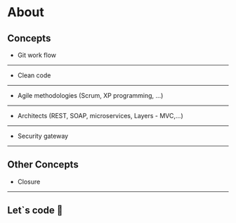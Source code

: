 # About

## Concepts

- Git work flow
---
- Clean code
---
- Agile methodologies (Scrum, XP programming, ...)
---
- Architects (REST, SOAP, microservices, Layers - MVC,...)
---
- Security gateway
---

## Other Concepts

- Closure
---
Let`s code 🚀
--- 
